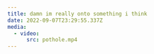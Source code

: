 ```yaml
---
title: damn im really onto something i think
date: 2022-09-07T23:29:55.337Z
media:
  - video:
      src: pothole.mp4
---
```

